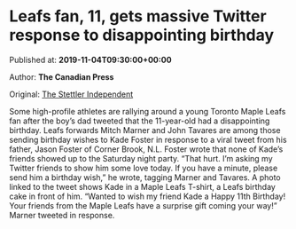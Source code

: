 
# Leafs fan, 11, gets massive Twitter response to disappointing birthday

Published at: **2019-11-04T09:30:00+00:00**

Author: **The Canadian Press**

Original: [The Stettler Independent](https://www.stettlerindependent.com/trending-now/leafs-fan-11-gets-massive-twitter-response-to-disappointing-birthday/)

Some high-profile athletes are rallying around a young Toronto Maple Leafs fan after the boy’s dad tweeted that the 11-year-old had a disappointing birthday.
Leafs forwards Mitch Marner and John Tavares are among those sending birthday wishes to Kade Foster in response to a viral tweet from his father, Jason Foster of Corner Brook, N.L.
Foster wrote that none of Kade’s friends showed up to the Saturday night party.
“That hurt. I’m asking my Twitter friends to show him some love today. If you have a minute, please send him a birthday wish,” he wrote, tagging Marner and Tavares.
A photo linked to the tweet shows Kade in a Maple Leafs T-shirt, a Leafs birthday cake in front of him.
“Wanted to wish my friend Kade a Happy 11th Birthday! Your friends from the Maple Leafs have a surprise gift coming your way!” Marner tweeted in response.
